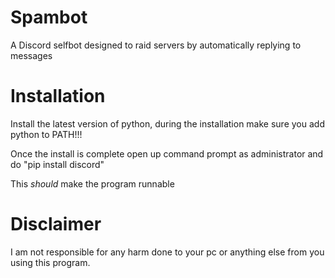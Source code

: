 # Spambot
A Discord selfbot designed to raid servers by automatically replying to messages


# Installation
Install the latest version of python, during the installation make sure you add python to PATH!!!

Once the install is complete open up command prompt as administrator and do "pip install discord"

This *should* make the program runnable

# Disclaimer
I am not responsible for any harm done to your pc or anything else from you using this program.
